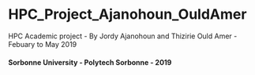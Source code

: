# HPC_Project_Ajanohoun_OuldAmer
HPC Academic project - By Jordy Ajanohoun and Thizirie Ould Amer - Febuary to May 2019

#### Sorbonne University - Polytech Sorbonne - 2019
